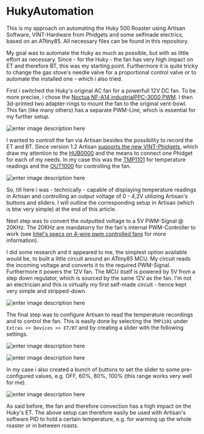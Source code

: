# HukyAutomation


This is my approach on automating the Huky 500 Roaster using Artisan Software, VINT-Hardware from Phidgets and some selfmade electrics, based on an ATtiny85.
All necessary files can be found in this repository.

My goal was to automate the Huky as much as possible, but with as little effort as necessary.
Since - for the Huky - the fan has very high impact on ET and therefore BT, this was my starting point.
Furthermore it is quite tricky to change the gas stove's needle valve for a proportional control valve or to automate the installed one - which i also tried.

First i switched the Huky's original AC fan for a powerfull 12V DC fan. To be more precise, i chose the [Noctua NF-A14 industrialPPC-3000 PWM](https://noctua.at/en/nf-a14-industrialppc-3000-pwm).
I then 3d-printed two adapter-rings to mount the fan to the original vent-bowl.
This fan (like many others) has a separate PWM-Line, which is essential for my further setup.

![enter image description here](http://up.picr.de/32625522el.jpg)

I wanted to controll the fan via Artisan besides the possibility to record the ET and BT. Since version 1.2 Artisan [supports the new VINT-Phidgets](https://artisan-roasterscope.blogspot.de/2017/12/more-phidgets.html), which draw my attention to the [HUB0000](https://www.phidgets.com/?tier=3&catid=2&pcid=1&prodid=643) and the means to connect one Phidget for each of my needs. In my case this was the [TMP1101](https://www.phidgets.com/?tier=3&catid=14&pcid=12&prodid=726) for temperature readings and the [OUT1000](https://www.phidgets.com/?tier=3&catid=2&pcid=1&prodid=711) for controlling the fan.

![enter image description here](http://up.picr.de/32625524su.jpg)

So, till here i was - technically - capable of displaying temperature readings in Artisan and controlling an output voltage of 0 - 4,2V utilizing Artisan's buttons and sliders.
I will outline the corresponding setup in Artisan (which is btw very simple) at the end of this article.

Next step was to convert the outputted voltage to a 5V PWM-Signal @ 20KHz.
The 20KHz are mandatorry for the fan's internal PWM-Controller to work (see [Intel's specs on 4-wire pwm controlled fans](http://www.formfactors.org/developer%5Cspecs%5Crev1_2_public.pdf)  for more information).

I did some research and it appeared to me, the simplest option available would be, to built a little circuit around an ATtiny85 MCU. 
My circuit reads the incoming voltage and converts it to the required PWM-Signal.
Furthermore it powers the 12V fan. The MCU itself is powered by 5V from a step down regulator, which is sourced by the same 12V as the fan.
I'm not an electrician and this is virtually my first self-made circuit - hence kept very simple and stripped-down.

![enter image description here](https://up.picr.de/32631691ik.jpg)

The final step was to configure Artisan to read the temperature recordings and to control the fan.
This is easily done by selecting the `TMP1101` under `Extras >> Devices >> ET/BT` and by creating a slider with the following settings. 

![enter image description here](https://up.picr.de/32631775kt.jpeg)

![enter image description here](https://up.picr.de/32631776co.jpeg)

In my case i also created a bunch of buttons to set the slider to some pre-configured values, e.g. OFF, 60%, 80%, 100% (this range works very well for me).

![enter image description here](https://up.picr.de/32631777ji.jpeg)

As said before, the fan and therefore convection has a high impact on the Huky's ET. The above setup can therefore easily be used with Artisan's software PID to hold a certain temperature, e.g. for warming up the whole roaster or in between roasts.
<!--stackedit_data:
eyJoaXN0b3J5IjpbLTE5NDUzNTcxNDgsLTIwMzY4NjMxODAsLT
MyNTM2NTk0NCw0Mzg0Mzg3NDYsLTQ2Mjg0NTAxOV19
-->